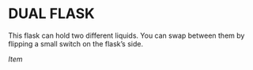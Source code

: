# DUAL FLASK

This flask can hold two different liquids. You can swap between them by flipping a small switch on the flask’s side.

*Item*
